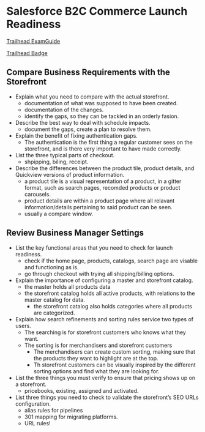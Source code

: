 # Salesforce B2C Commerce Launch Readiness

[Trailhead ExamGuide](https://trailhead.salesforce.com/help?article=Salesforce-Certified-B2C-Commerce-Developer-Exam-Guide)

[Trailhead Badge](https://trailhead.salesforce.com/content/learn/modules/b2c-solution-functional-launch-readiness?trailmix_creator_id=strailhead&trailmix_slug=commerced-cloud-gen-900-introduction-to-commerce-cloud-businessd)

## Compare Business Requirements with the Storefront

- Explain what you need to compare with the actual storefront.
  - documentation of what was supposed to have been created.
  - documentation of the changes.
  - identify the gaps, so they can be tackled in an orderly fasion.
- Describe the best way to deal with schedule impacts.
  - document the gaps, create a plan to resolve them.
- Explain the benefit of fixing authentication gaps.
  - The authentication is the first thing a regular customer sees on the storefront, and is there very important to have made correctly.
- List the three typical parts of checkout.
  - shpipping, biling, receipt.
- Describe the differences between the product tile, product details, and Quickview versions of product information.
  - a product tile is a visual representation of a product, in a gitter format, such as search pages, recomded products or product carousels.
  - product details are within a product page where all relavant information/details pertaining to said product can be seen.
  - usually a compare window.

## Review Business Manager Settings

- List the key functional areas that you need to check for launch readiness.
  - check if the home page, products, catalogs, search page are visable and functioning as is.
  - go through checkout with trying all shipping/billing options.
- Explain the importance of configuring a master and storefront catalog.
  - the master holds all products data
  - the storefront catalog holds all active products, with relations to the master catalog for data.
    - the storefront catalog also holds categories where all products are categorized.
- Explain how search refinements and sorting rules service two types of users.
  - The searching is for storefront customers who knows what they want.
  - The sorting is for merchandisers and storefront customers
    - The merchandisers can create custom sorting, making sure that the products they want to highlight are at the top.
    - Th storefront customers can be visually inspired by the different sorting options and find what they are looking for.
- List the three things you must verify to ensure that pricing shows up on a storefront.
  - pricebooks, existing, assigned and activated.
- List three things you need to check to validate the storefront’s SEO URLs configuration.
  - alias rules for pipelines
  - 301 mapping for migrating platforms.
  - URL rules!
